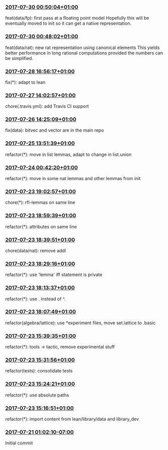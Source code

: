 ### [2017-07-30 00:50:04+01:00](https://github.com/leanprover-community/mathlib/commit/8f65496)
feat(data/fp): first pass at a floating point model
Hopefully this will be eventually moved to init so it can get a native representation.

### [2017-07-30 00:48:02+01:00](https://github.com/leanprover-community/mathlib/commit/bce43b3)
feat(data/rat): new rat representation using canonical elements
This yields better performance in long rational computations provided the numbers can be simplified.

### [2017-07-28 16:56:17+01:00](https://github.com/leanprover-community/mathlib/commit/bfe2db7)
fix(*): adapt to lean

### [2017-07-27 14:02:57+01:00](https://github.com/leanprover-community/mathlib/commit/b37966e)
chore(.travis.yml): add Travis CI support

### [2017-07-26 14:25:09+01:00](https://github.com/leanprover-community/mathlib/commit/b8ea20f)
fix(data): bitvec and vector are in the main repo

### [2017-07-25 13:51:39+01:00](https://github.com/leanprover-community/mathlib/commit/9451087)
refactor(*): move in list lemmas, adapt to change in list.union

### [2017-07-24 00:42:20+01:00](https://github.com/leanprover-community/mathlib/commit/aa78466)
refactor(*): move in some nat lemmas
and other lemmas from init

### [2017-07-23 19:02:57+01:00](https://github.com/leanprover-community/mathlib/commit/1b6322f)
chore(*): rfl-lemmas on same line

### [2017-07-23 18:59:39+01:00](https://github.com/leanprover-community/mathlib/commit/4a28535)
refactor(*): attributes on same line

### [2017-07-23 18:39:51+01:00](https://github.com/leanprover-community/mathlib/commit/a4b157b)
chore(data/nat): remove addl

### [2017-07-23 18:29:16+01:00](https://github.com/leanprover-community/mathlib/commit/5816424)
refactor(*): use 'lemma' iff statement is private

### [2017-07-23 18:13:37+01:00](https://github.com/leanprover-community/mathlib/commit/b9f1d64)
refactor(*): use . instead of ^.

### [2017-07-23 18:07:49+01:00](https://github.com/leanprover-community/mathlib/commit/9d01cb8)
refactor(algebra/lattice): use *experiment files, move set.lattice to .basic

### [2017-07-23 15:39:35+01:00](https://github.com/leanprover-community/mathlib/commit/32beb92)
refactor(*): tools -> tactic, remove experimental stuff

### [2017-07-23 15:31:56+01:00](https://github.com/leanprover-community/mathlib/commit/bb8b8f8)
refactor(tests): consolidate tests

### [2017-07-23 15:24:21+01:00](https://github.com/leanprover-community/mathlib/commit/ae65643)
refactor(*): use absolute paths

### [2017-07-23 15:16:51+01:00](https://github.com/leanprover-community/mathlib/commit/deb1681)
refactor(*): import content from lean/library/data and library_dev

### [2017-07-21 01:02:10-07:00](https://github.com/leanprover-community/mathlib/commit/21aca92)
Initial commit